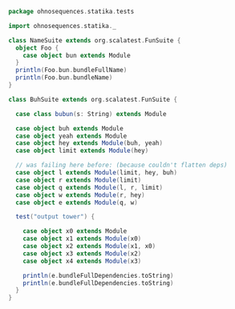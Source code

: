 
```scala
package ohnosequences.statika.tests

import ohnosequences.statika._

class NameSuite extends org.scalatest.FunSuite {
  object Foo {
    case object bun extends Module
  }
  println(Foo.bun.bundleFullName)
  println(Foo.bun.bundleName)
}

class BuhSuite extends org.scalatest.FunSuite {

  case class bubun(s: String) extends Module

  case object buh extends Module
  case object yeah extends Module
  case object hey extends Module(buh, yeah)
  case object limit extends Module(hey)

  // was failing here before: (because couldn't flatten deps)
  case object l extends Module(limit, hey, buh)
  case object r extends Module(limit)
  case object q extends Module(l, r, limit)
  case object w extends Module(r, hey)
  case object e extends Module(q, w)

  test("output tower") {

    case object x0 extends Module
    case object x1 extends Module(x0)
    case object x2 extends Module(x1, x0)
    case object x3 extends Module(x2)
    case object x4 extends Module(x3)

    println(e.bundleFullDependencies.toString)
    println(e.bundleFullDependencies.toString)
  }
}

```




[main/scala/ohnosequences/statika/aws/amis.scala]: ../../main/scala/ohnosequences/statika/aws/amis.scala.md
[main/scala/ohnosequences/statika/aws/package.scala]: ../../main/scala/ohnosequences/statika/aws/package.scala.md
[main/scala/ohnosequences/statika/bundles.scala]: ../../main/scala/ohnosequences/statika/bundles.scala.md
[main/scala/ohnosequences/statika/compatibles.scala]: ../../main/scala/ohnosequences/statika/compatibles.scala.md
[main/scala/ohnosequences/statika/instructions.scala]: ../../main/scala/ohnosequences/statika/instructions.scala.md
[main/scala/ohnosequences/statika/package.scala]: ../../main/scala/ohnosequences/statika/package.scala.md
[main/scala/ohnosequences/statika/results.scala]: ../../main/scala/ohnosequences/statika/results.scala.md
[test/scala/BundleTest.scala]: BundleTest.scala.md
[test/scala/InstallWithDepsSuite.scala]: InstallWithDepsSuite.scala.md
[test/scala/InstallWithDepsSuite_Aux.scala]: InstallWithDepsSuite_Aux.scala.md
[test/scala/instructions.scala]: instructions.scala.md